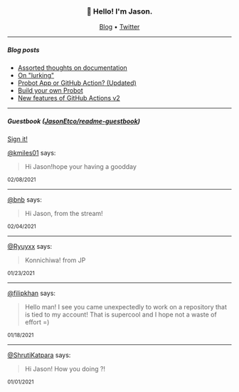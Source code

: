 <h3 align="center">👋 Hello! I'm Jason.</h3>

<p align="center">
  <a href="https://jasonet.co">Blog</a> •
  <a href="https://twitter.com/JasonEtco">Twitter</a>
</p>

---

##### Blog posts

<!--START_SECTION:posts-->
* [Assorted thoughts on documentation](https:&#x2F;&#x2F;jasonet.co&#x2F;posts&#x2F;thoughts-on-docs&#x2F;)
* [On &quot;lurking&quot;](https:&#x2F;&#x2F;jasonet.co&#x2F;posts&#x2F;on-lurking&#x2F;)
* [Probot App or GitHub Action? (Updated)](https:&#x2F;&#x2F;jasonet.co&#x2F;posts&#x2F;probot-app-or-github-action-v2&#x2F;)
* [Build your own Probot](https:&#x2F;&#x2F;jasonet.co&#x2F;posts&#x2F;build-your-own-probot&#x2F;)
* [New features of GitHub Actions v2](https:&#x2F;&#x2F;jasonet.co&#x2F;posts&#x2F;new-features-of-github-actions&#x2F;)
<!--END_SECTION:posts-->

---

##### Guestbook ([JasonEtco/readme-guestbook](https://github.com/JasonEtco/readme-guestbook))

<a href="https://readme-guestbook.now.sh">Sign it!</a>

<!--START_SECTION:guestbook-->
[@kmiles01](https://github.com/kmiles01) says:

> Hi Jason!hope your having a goodday

<sup>02/08/2021</sup>


---

[@bnb](https://github.com/bnb) says:

> Hi Jason, from the stream!

<sup>02/04/2021</sup>


---

[@Ryuyxx](https://github.com/Ryuyxx) says:

> Konnichiwa! from JP

<sup>01/23/2021</sup>


---

[@filipkhan](https://github.com/filipkhan) says:

> Hello man! I see you came unexpectedly to work on a repository that is tied to my account! That is supercool and I hope not a waste of effort =)

<sup>01/18/2021</sup>


---

[@ShrutiKatpara](https://github.com/ShrutiKatpara) says:

> Hi Jason! How you doing ?!

<sup>01/01/2021</sup>

<!--END_SECTION:guestbook-->
<!--GUESTBOOK_LIST [{"name":"kmiles01","message":"Hi Jason!hope your having a goodday","date":"02/08/2021"},{"name":"bnb","message":"Hi Jason, from the stream!","date":"02/04/2021"},{"name":"Ryuyxx","message":"Konnichiwa! from JP","date":"01/23/2021"},{"name":"filipkhan","message":"Hello man! I see you came unexpectedly to work on a repository that is tied to my account! That is supercool and I hope not a waste of effort =)","date":"01/18/2021"},{"name":"ShrutiKatpara","message":"Hi Jason! How you doing ?!","date":"01/01/2021"}]-->
